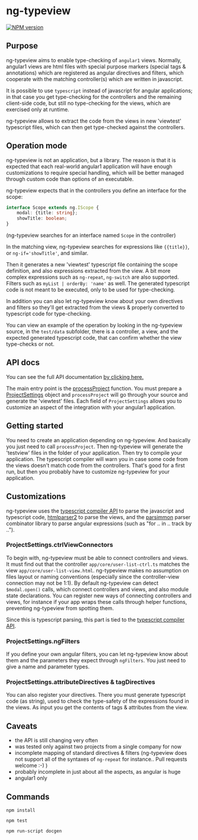# ng-typeview
[![NPM version][npm-image]][npm-url]

## Purpose

ng-typeview aims to enable type-checking of `angular1` views. Normally, angular1 views
are html files with special purpose markers (special tags & annotations) which are
registered as angular directives and filters, which cooperate with the matching
controller(s) which are written in javascript.

It is possible to use `typescript` instead of javascript for angular applications;
in that case you get type-checking for the controllers and the remaining
client-side code, but still no type-checking for the views, which are exercised
only at runtime.

ng-typeview allows to extract the code from the views in new 'viewtest' typescript
files, which can then get type-checked against the controllers.

## Operation mode

ng-typeview is not an application, but a library. The reason is that it is
expected that each real-world angular1 application will have enough customizations
to require special handling, which will be better managed through custom code than
options of an executable.

ng-typeview expects that in the controllers you define an interface for the scope:

```typescript
interface Scope extends ng.IScope {
    modal: {title: string};
    showTitle: boolean;
}
```

(ng-typeview searches for an interface named `Scope` in the controller)

In the matching view, ng-typeview searches for expressions like `{{title}}`,
or `ng-if='showTitle'`, and similar.

Then it generates a new 'viewtest' typescript file containing the scope definition,
and also expressions extracted from the view. A bit more complex expressions
such as `ng-repeat`, `ng-switch` are also supported. Filters such as
`myList | orderBy: 'name'` as well. The generated typescript code is not meant
to be executed, only to be used for type-checking.

In addition you can also let ng-typeview know about your own directives and
filters so they'll get extracted from the views & properly converted to
typescript code for type-checking.

You can view an example of the operation by looking in the ng-typeview source, in the
`test/data` subfolder, there is a controller, a view, and the expected generated
typescript code, that can confirm whether the view type-checks or not.

## API docs

You can see the full API documentation [by clicking here.](http://emmanueltouzery.github.io/ng-typeview/globals.html)

The main entry point is the [processProject](http://emmanueltouzery.github.io/ng-typeview/globals.html#processproject) function.
You must prepare a [ProjectSettings](http://emmanueltouzery.github.io/ng-typeview/interfaces/projectsettings.html)
object and `processProject` will go through your source and generate the 'viewtest'
files. Each field of `ProjectSettings` allows you to customize an aspect of the
integration with your angular1 application.

## Getting started

You need to create an application depending on ng-typeview. And basically you
just need to call `processProject`. Then ng-typeview will generate the 'testview'
files in the folder of your application. Then try to compile your application.
The typescript compiler will warn you in case some code from the views doesn't
match code from the controllers.
That's good for a first run, but then you probably have to customize ng-typeview
for your application.

## Customizations

ng-typeview uses the [typescript compiler API](https://github.com/Microsoft/TypeScript/wiki/Using-the-Compiler-API)
to parse the javascript and typescript code, [htmlparser2](https://github.com/fb55/htmlparser2)
to parse the views, and the [parsimmon](https://github.com/jneen/parsimmon) parser
combinator library to parse angular expressions (such as "for .. in .. track by ..").

### ProjectSettings.ctrlViewConnectors
To begin with, ng-typeview must be able to connect controllers and views.
It must find out that the controller `app/core/user-list-ctrl.ts` matches the view
`app/core/user-list-view.html`. ng-typeview makes no assumption on files layout
or naming conventions (especially since the controller-view connection may not
be 1:1).
By default ng-typeview can detect `$modal.open()` calls, which connect controllers and views,
and also module state declarations.
You can register new ways of connecting controllers and views, for instance if your
app wraps these calls through helper functions, preventing ng-typeview from spotting them.

Since this is typescript parsing, this part is tied to the
[typescript compiler API](https://github.com/Microsoft/TypeScript/wiki/Using-the-Compiler-API).

### ProjectSettings.ngFilters
If you define your own angular filters, you can let ng-typeview know about them
and the parameters they expect through `ngFilters`. You just need to give a name
and parameter types.

### ProjectSettings.attributeDirectives & tagDirectives
You can also register your directives. There you must generate typescript code
(as string), used to check the type-safety of the expressions found in the views.
As input you get the contents of tags & attributes from the view.

## Caveats

* the API is still changing very often
* was tested only against two projects from a single company for now
* incomplete mapping of standard directives & filters (ng-typeview does not support
  all of the syntaxes of `ng-repeat` for instance.. Pull requests welcome :-) )
* probably incomplete in just about all the aspects, as angular is huge
* angular1 only

## Commands

    npm install

    npm test

    npm run-script docgen

[npm-image]: https://img.shields.io/npm/v/ng-typeview.svg?style=flat-square
[npm-url]: https://www.npmjs.com/package/ng-typeview
